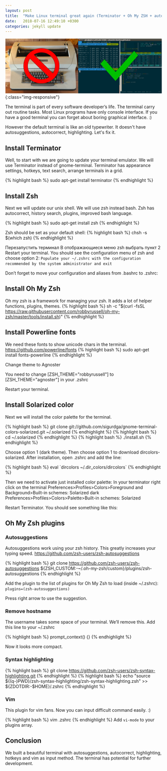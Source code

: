 ```yaml
---
layout: post
title:  "Make Linux terminal great again (Terminator + Oh My ZSH + autosuggestions + highlighting + Agnoster theme + powerline fonts + solarized colors)"
date:   2018-07-16 12:49:10 +0300
categories: jekyll update
---
```


![image-title-here](/assets/img/0010.png){:class="img-responsive"}

The terminal is part of every software developer’s life. The terminal carry out routine tasks. Most Linux programs have only console interface. If you have a good terminal you can forget about boring graphical interface. :) 

However the default terminal is like an old typewriter. It doesn't have autosuggestions, autocorrect, highlighting. Let's fix it. 

## Install Terminator
Well, to start with we are going to update your terminal emulator. We will use Terminator instead of gnome-terminal. Terminator has appearance settings, hotkeys, text search, arrange terminals in a grid. 

{% highlight bash %}
sudo apt-get install terminator
{% endhighlight %}

## Install Zsh
Next we will update our unix shell. We will use zsh instead bash. Zsh has autocorrect, history search, plugins, improved bash language. 

{% highlight bash %}
sudo apt-get install zsh
{% endhighlight %}

Zsh should be set as your default shell:
{% highlight bash %}
chsh -s $(which zsh)
{% endhighlight %}

Перезапустить терминал В отображающиеся меню zsh выбрать пункт 2 
Restart your terminal. You should see the configuration menu of zsh and choose option 2:
`Populate your ~/.zshrc with the configuration recommended by the system administrator and exit`

Don’t forget to move your configuration and aliases from .bashrc to .zshrc:

## Install Oh My Zsh
Oh my zsh is a framework for managing your zsh. It adds a lot of helper functions, plugins, themes. 
{% highlight bash %}
sh -c "$(curl -fsSL https://raw.githubusercontent.com/robbyrussell/oh-my-zsh/master/tools/install.sh)"
{% endhighlight %}

## Install Powerline fonts 
We need these fonts to show unicode chars in the terminal.
https://github.com/powerline/fonts 
{% highlight bash %}
sudo apt-get install fonts-powerline
{% endhighlight %}

Change theme to Agnoster

You need to change [ZSH_THEME="robbyrussell"] to [ZSH_THEME="agnoster"] in your .zshrc 

Restart your terminal. 

## Install Solarized color
Next we will install the color palette for the terminal. 

{% highlight bash %}
git clone git://github.com/sigurdga/gnome-terminal-colors-solarized.git ~/.solarized
{% endhighlight %}
{% highlight bash %}
cd ~/.solarized
{% endhighlight %}
{% highlight bash %}
./install.sh
{% endhighlight %}

Choose option 1 (dark theme). Then choose option 1 to download dircolors-solarized. After installation, open .zshrc and add the line:

{% highlight bash %}
eval \`dircolors ~/.dir_colors/dircolors\`
{% endhighlight %}

Then we need to activate just installed color palette: 
In your terminator right click on the terminal
Preferences>Profiles>Colors>Foreground and Background>Built-in schemes: Solarized dark
Preferences>Profiles>Colors>Palette>Built-in schemes: Solarized

Restart Terminator. You should see something like this:

## Oh My Zsh plugins
### Autosuggestions 
Autosuggestions work using your zsh history. This greatly increases your typing speed.
https://github.com/zsh-users/zsh-autosuggestions

{% highlight bash %}
git clone https://github.com/zsh-users/zsh-autosuggestions ${ZSH_CUSTOM:-~/.oh-my-zsh/custom}/plugins/zsh-autosuggestions
{% endhighlight %}

Add the plugin to the list of plugins for Oh My Zsh to load (inside ~/.zshrc):
`plugins=(zsh-autosuggestions)`

Press right arrow to use the suggestion. 

### Remove hostname
The username takes some space of your terminal. We’ll remove this.
Add this line to your  ~/.zshrc

{% highlight bash %}
prompt_context() {} 
{% endhighlight %}

Now it looks more compact. 

### Syntax highlighting
{% highlight bash %}
git clone https://github.com/zsh-users/zsh-syntax-highlighting.git
{% endhighlight %}
{% highlight bash %}
echo "source ${(q-)PWD}/zsh-syntax-highlighting/zsh-syntax-highlighting.zsh" >> ${ZDOTDIR:-$HOME}/.zshrc
{% endhighlight %}

### Vim 
This plugin for vim fans. Now you can input difficult command easily. :)

{% highlight bash %}
vim .zshrc
{% endhighlight %}
Add `vi-mode` to your plugins array. 

## Conclusion 
We built a beautiful terminal with autosuggestions, autocorrect, highlighting, hotkeys and vim as input method. The terminal has potential for further development.
